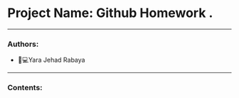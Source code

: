 # Project Name:  Github Homework .
_______________________________________________________________________________________________________________________

### Authors:
* 	👩💻Yara Jehad Rabaya

_______________________________________________________________________________________________________________________
### Contents:
